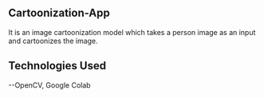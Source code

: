 ## Cartoonization-App
It is an image cartoonization model which takes a person image as an input and cartoonizes the image.

## Technologies Used
--OpenCV, Google Colab

